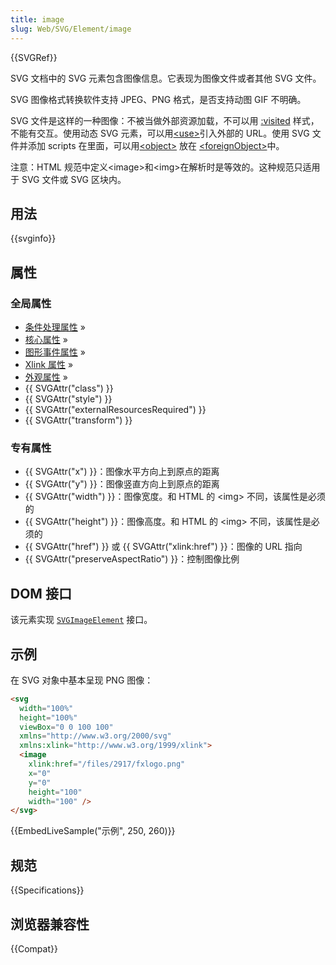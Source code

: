 ```yaml
---
title: image
slug: Web/SVG/Element/image
---
```


{{SVGRef}}

SVG 文档中的 SVG 元素包含图像信息。它表现为图像文件或者其他 SVG 文件。

SVG 图像格式转换软件支持 JPEG、PNG 格式，是否支持动图 GIF 不明确。

SVG 文件是这样的一种图像：不被当做外部资源加载，不可以用 [:visited](/zh-CN/docs/Web/CSS/:visited) 样式，不能有交互。使用动态 SVG 元素，可以用[\<use>](/zh-CN/docs/Web/SVG/Element/use)引入外部的 URL。使用 SVG 文件并添加 scripts 在里面，可以用[\<object>](/zh-CN/docs/Web/HTML/Element/object) 放在 [\<foreignObject>](/zh-CN/docs/Web/SVG/Element/foreignObject)中。

注意：HTML 规范中定义\<image>和\<img>在解析时是等效的。这种规范只适用于 SVG 文件或 SVG 区块内。

## 用法

{{svginfo}}

## 属性

### 全局属性

- [条件处理属性](/zh-CN/SVG/Attribute#ConditionalProccessing) »
- [核心属性](/zh-CN/SVG/Attribute#Core) »
- [图形事件属性](/zh-CN/SVG/Attribute#GraphicalEvent) »
- [Xlink 属性](/zh-CN/SVG/Attribute#XLink) »
- [外观属性](/zh-CN/SVG/Attribute#Presentation) »
- {{ SVGAttr("class") }}
- {{ SVGAttr("style") }}
- {{ SVGAttr("externalResourcesRequired") }}
- {{ SVGAttr("transform") }}

### 专有属性

- {{ SVGAttr("x") }}：图像水平方向上到原点的距离
- {{ SVGAttr("y") }}：图像竖直方向上到原点的距离
- {{ SVGAttr("width") }}：图像宽度。和 HTML 的 \<img> 不同，该属性是必须的
- {{ SVGAttr("height") }}：图像高度。和 HTML 的 \<img> 不同，该属性是必须的
- {{ SVGAttr("href") }} 或 {{ SVGAttr("xlink:href") }}：图像的 URL 指向
- {{ SVGAttr("preserveAspectRatio") }}：控制图像比例

## DOM 接口

该元素实现 [`SVGImageElement`](/zh-CN/DOM/SVGImageElement) 接口。

## 示例

在 SVG 对象中基本呈现 PNG 图像：

```html
<svg
  width="100%"
  height="100%"
  viewBox="0 0 100 100"
  xmlns="http://www.w3.org/2000/svg"
  xmlns:xlink="http://www.w3.org/1999/xlink">
  <image
    xlink:href="/files/2917/fxlogo.png"
    x="0"
    y="0"
    height="100"
    width="100" />
</svg>
```

{{EmbedLiveSample("示例", 250, 260)}}

## 规范

{{Specifications}}

## 浏览器兼容性

{{Compat}}
